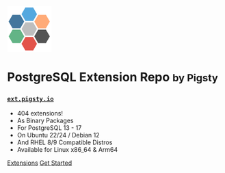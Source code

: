 ![logo](_media/icon.svg)

# PostgreSQL Extension Repo <small>by Pigsty</small>

### [`ext.pigsty.io`](https://pigsty.io/ext/list)

- 404 extensions!
- As Binary Packages
- For PostgreSQL 13 - 17
- On Ubuntu 22/24 / Debian 12
- And RHEL 8/9 Compatible Distros
- Available for Linux x86_64 & Arm64

[Extensions](https://pigsty.io/ext/list)
[Get Started](https://pigsty.io/ext/pig/install/)
